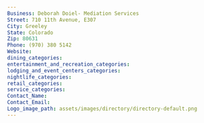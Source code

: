 ```yaml
---
Business: Deborah Doiel- Mediation Services
Street: 710 11th Avenue, E307
City: Greeley
State: Colorado
Zip: 80631
Phone: (970) 380 5142
Website: 
dining_categories: 
entertainment_and_recreation_categories: 
lodging_and_event_centers_categories: 
nightlife_categories: 
retail_categories: 
service_categories: 
Contact_Name: 
Contact_Email: 
Logo_image_path: assets/images/directory/directory-default.png
---
```

